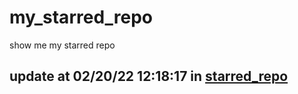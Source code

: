 # my_starred_repo
show me my starred repo

update at 02/20/22 12:18:17 in [starred_repo](./index.html)
---

